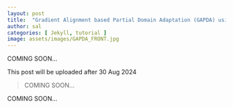 ```yaml
---
layout: post
title:  "Gradient Alignment based Partial Domain Adaptation (GAPDA) using a domain knowledge filter for fault diagnosis of bearing"
author: sal
categories: [ Jekyll, tutorial ]
image: assets/images/GAPDA_FRONT.jpg
---
```

COMING SOON...

This post will be uploaded after 30 Aug 2024

> COMING SOON... 

COMING SOON...
